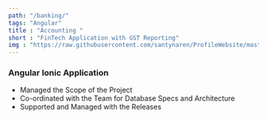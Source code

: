 ```yaml
---
path: "/banking/"
tags: "Angular"
title : "Accounting "
short : "FinTech Application with GST Reporting"
img : "https://raw.githubusercontent.com/santynaren/ProfileWebsite/master/accounting.png"
---
```


### Angular Ionic Application #

* Managed the Scope of the Project
* Co-ordinated with the Team for Database Specs and Architecture
* Supported and Managed with the Releases



